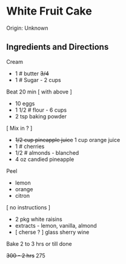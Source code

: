 # White Fruit Cake

Origin: Unknown

## Ingredients and Directions

Cream

- 1 # butter ~~3/4~~
- 1 # Sugar - 2 cups

Beat 20 min [ with above ]

- 10 eggs
- 1 1/2 # flour - 6 cups
- 2 tsp baking powder

[ Mix in ? ]

- ~~1/2 cup pineapple juice~~ 1 cup orange juice
- 1 # cherries
- 1/2 # almonds - blanched
- 4 oz candied pineapple

Peel

- lemon
- orange
- citron

[ no instructions ]

- 2 pkg white raisins
- extracts - lemon, vanilla, almond
- [ cherse ? ] glass sherry wine

Bake 2 to 3 hrs or till done

~~300 - 2 hrs~~ 275


